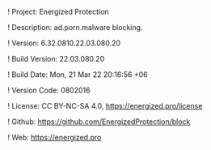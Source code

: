 ! Project: Energized Protection

! Description: ad.porn.malware blocking.

! Version: 6.32.0810.22.03.080.20

! Build Version: 22.03.080.20

! Build Date: Mon, 21 Mar 22 20:16:56 +06

! Version Code: 0802016

! License: CC BY-NC-SA 4.0, https://energized.pro/license

! Github: https://github.com/EnergizedProtection/block

! Web: https://energized.pro
